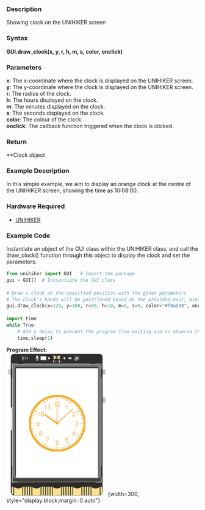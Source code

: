 ### Description
Showing clock on the UNIHIKER screen
### Syntax
**GUI.draw_clock(x, y, r, h, m, s, color, onclick)**
### Parameters
**x**:  The x-coordinate where the clock is displayed on the UNIHIKER screen.  
**y**:  The y-coordinate where the clock is displayed on the UNIHIKER screen.  
**r**:  The radius of the clock.  
**h**:  The hours displayed on the clock.  
**m**:  The minutes displayed on the clock.  
**s**:  The seconds displayed on the clock.  
**color**:  The colour of the clock.  
**onclick**:  The callback function triggered when the clock is clicked.  
### Return
**Clock object
### Example Description
In this simple example, we aim to display an orange clock at the centre of the UNIHIKER screen, showing the time as 10:08:00.
### Hardware Required

- [UNIHIKER](https://www.dfrobot.com/product-2691.html)
### Example Code
Instantiate an object of the GUI class within the UNIHIKER class, and call the draw_clock() function through this object to display the clock and set the parameters.
```python
from unihiker import GUI   # Import the package
gui = GUI()  # Instantiate the GUI class

# Draw a clock at the specified position with the given parameters
# The clock's hands will be positioned based on the provided hour, minute, and second values
gui.draw_clock(x=120, y=160, r=80, h=10, m=8, s=0, color="#f8ad30", onclick=lambda: print("clock clicked"))

import time
while True:
    # Add a delay to prevent the program from exiting and to observe the effects
    time.sleep(1)
```
**Program Effect:**  
![image.png](img/5.draw_clock()/1718941137575-c3c07ae6-0d6e-4118-b825-50c3c4918bde.png){width=300, style="display:block;margin: 0 auto"}
